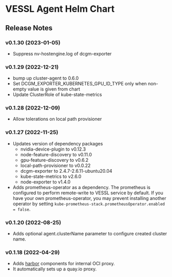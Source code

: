 # VESSL Agent Helm Chart

## Release Notes

### v0.1.30 (2023-01-05)
- Suppress nv-hostengine.log of dcgm-exporter

### v0.1.29 (2022-12-21)
- bump up cluster-agent to 0.6.0
- Set DCGM_EXPORTER_KUBERNETES_GPU_ID_TYPE only when non-empty value is given from chart
- Update ClusterRole of kube-state-metrics

### v0.1.28 (2022-12-09)
- Allow tolerations on local path provisioner

### v0.1.27 (2022-11-25)
- Updates version of dependency packages
  - nvidia-device-plugin to v0.12.3
  - node-feature-discovery to v0.11.0
  - gpu-feature-discovery to v0.6.2
  - local-path-provisioner to v0.0.22
  - dcgm-exporter to 2.4.7-2.6.11-ubuntu20.04
  - kube-state-metrics to v2.6.0
  - node-exporter to v1.4.0
- Adds prometheus-operator as a dependency. The prometheus is configured to perform remote-write to VESSL service by default. If you have your own prometheus-operator, you may prevent installing another operator by setting `kube-prometheus-stack.prometheusOperator.enabled = false`.

### v0.1.20 (2022-08-25)

- Adds optional agent.clusterName parameter to configure created cluster name.

### v0.1.18 (2022-04-29)

- Adds [harbor](https://goharbor.io) components for internal OCI proxy.
- It automatically sets up a quay.io proxy.

